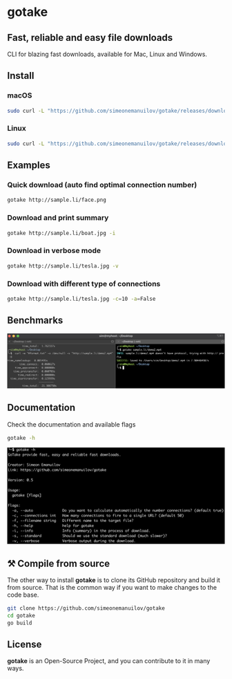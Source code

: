 # gotake
## Fast, reliable and easy file downloads


CLI for blazing fast downloads, available for Mac, Linux and Windows.

## Install
### macOS
```bash
sudo curl -L "https://github.com/simeonemanuilov/gotake/releases/download/0.5/gotake-darwin-x86_64" -o /usr/local/bin/gotake && sudo chmod +x /usr/local/bin/gotake
```
### Linux
```bash
sudo curl -L "https://github.com/simeonemanuilov/gotake/releases/download/0.5/gotake-linux-x86_64" -o /usr/local/bin/gotake && sudo chmod +x /usr/local/bin/gotake
```

## Examples

### Quick download (auto find optimal connection number)
```bash
gotake http://sample.li/face.png
```

### Download and print summary
```bash
gotake http://sample.li/boat.jpg -i
```

### Download in verbose mode
```bash
gotake http://sample.li/tesla.jpg -v
```

### Download with different type of connections
```bash
gotake http://sample.li/tesla.jpg -c=10 -a=False
```

## Benchmarks
![Quick Benchmark](/docs/images/quick-benchmark.png)

## Documentation
Check the documentation and available flags
```bash
gotake -h
```
![gotake Documentation](/docs/images/help.png)

## ⚒ Compile from source
The other way to install **gotake** is to clone its GitHub repository and build it from source. 
That is the common way if you want to make changes to the code base.

```bash
git clone https://github.com/simeonemanuilov/gotake
cd gotake
go build
```

## License
**gotake** is an Open-Source Project, and you can contribute to it in many ways. 

